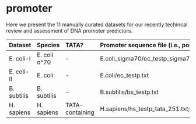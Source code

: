# promoter

Here we present the 11 manually curated datasets for our recently techincal review and assessment of DNA promoter predictors.

| Dataset   | Species   |TATA?|Promoter sequence file (i.e., positive)|Non-promoter sequence file (i.e., negative)|
|:----------|:----------|:----|:--------------------------------------|:------------------------------------------|
|E. coli-I|E. coli σ^70|-|E.coli_sigma70/ec_testp_sigma70.txt|E.coli_sigma70/ec_testn_sigma70.txt|
|E. coli-II|E. coli|-|E.coli/ec_testp.txt|E.coli/ec_testn_sigma70.txt|
|B. subtilis|B. subtilis|-|B.subtilis/bs_testp.txt|B.subtilis/bs_testn.txt|
|H. sapiens|H. sapiens|TATA-containing|H.sapiens/hs_testp_tata_251.txt;H.sapiens/hs_testp_tata_300.txt;H.sapiens/hs_testp_tata_1001.txt|H.sapiens/hs_testn_tata_251.txt;H.sapiens/hs_testn_tata_300.txt;H.sapiens/hs_testn_tata_1001.txt|



